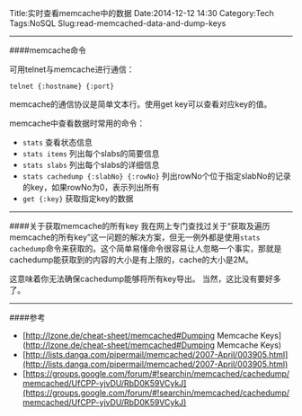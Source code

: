 Title:实时查看memcache中的数据
Date:2014-12-12 14:30
Category:Tech
Tags:NoSQL
Slug:read-memcached-data-and-dump-keys


---

####memcache命令

可用telnet与memcache进行通信：

`telnet {:hostname} {:port}`

memcache的通信协议是简单文本行。使用get key可以查看对应key的值。

memcache中查看数据时常用的命令：

* `stats` 查看状态信息
* `stats items` 列出每个slabs的简要信息
* `stats slabs` 列出每个slabs的详细信息
* `stats cachedump {:slabNo} {:rowNo}` 列出rowNo个位于指定slabNo的记录的key，如果rowNo为0，表示列出所有
* `get {:key}` 获取指定key的数据


---

####关于获取memcache的所有key
我在网上专门查找过关于“获取及遍历memcache的所有key”这一问题的解决方案，但无一例外都是使用`stats cachedump`命令来获取的。这个简单易懂命令很容易让人忽略一个事实，那就是cachedump能获取到的内容的大小是有上限的，cache的大小是2M。

这意味着你无法确保cachedump能够将所有key导出。
当然，这比没有要好多了。

---

####参考

* [http://lzone.de/cheat-sheet/memcached#Dumping Memcache Keys](http://lzone.de/cheat-sheet/memcached#Dumping Memcache Keys)
* [http://lists.danga.com/pipermail/memcached/2007-April/003905.html](http://lists.danga.com/pipermail/memcached/2007-April/003905.html)
* [https://groups.google.com/forum/#!searchin/memcached/cachedump/memcached/UfCPP-yjvDU/RbD0K59VCykJ](https://groups.google.com/forum/#!searchin/memcached/cachedump/memcached/UfCPP-yjvDU/RbD0K59VCykJ)
